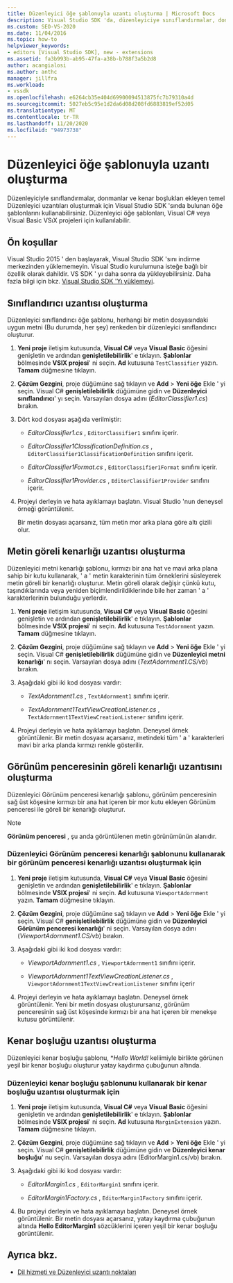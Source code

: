 ```yaml
---
title: Düzenleyici öğe şablonuyla uzantı oluşturma | Microsoft Docs
description: Visual Studio SDK 'da, düzenleyiciye sınıflandırmalar, donmanlar ve kenar boşlukları ekleyen temel Düzenleyici uzantıları oluşturmak için öğe şablonlarını nasıl kullanacağınızı öğrenin.
ms.custom: SEO-VS-2020
ms.date: 11/04/2016
ms.topic: how-to
helpviewer_keywords:
- editors [Visual Studio SDK], new - extensions
ms.assetid: fa3b993b-ab95-47fa-a38b-b788f3a5b2d8
author: acangialosi
ms.author: anthc
manager: jillfra
ms.workload:
- vssdk
ms.openlocfilehash: e6264cb35e404d69900094513875fc7b79310a4d
ms.sourcegitcommit: 5027eb5c95e1d2da6d08d208fd6883819ef52d05
ms.translationtype: MT
ms.contentlocale: tr-TR
ms.lasthandoff: 11/20/2020
ms.locfileid: "94973738"
---
```

# <a name="create-an-extension-with-an-editor-item-template"></a>Düzenleyici öğe şablonuyla uzantı oluşturma
Düzenleyiciyle sınıflandırmalar, donmanlar ve kenar boşlukları ekleyen temel Düzenleyici uzantıları oluşturmak için Visual Studio SDK 'sında bulunan öğe şablonlarını kullanabilirsiniz. Düzenleyici öğe şablonları, Visual C# veya Visual Basic VSıX projeleri için kullanılabilir.

## <a name="prerequisites"></a>Ön koşullar
 Visual Studio 2015 ' den başlayarak, Visual Studio SDK 'sını indirme merkezinden yüklememeyin. Visual Studio kurulumuna isteğe bağlı bir özellik olarak dahildir. VS SDK ' yı daha sonra da yükleyebilirsiniz. Daha fazla bilgi için bkz. [Visual Studio SDK 'Yı yüklemeyi](../extensibility/installing-the-visual-studio-sdk.md).

## <a name="create-a-classifier-extension"></a>Sınıflandırıcı uzantısı oluşturma
 Düzenleyici sınıflandırıcı öğe şablonu, herhangi bir metin dosyasındaki uygun metni (Bu durumda, her şey) renkeden bir düzenleyici sınıflandırıcı oluşturur.

1. **Yeni proje** iletişim kutusunda, **Visual C#** veya **Visual Basic** öğesini genişletin ve ardından **genişletilebilirlik**' e tıklayın. **Şablonlar** bölmesinde **VSIX projesi**' ni seçin. **Ad** kutusuna `TestClassifier` yazın. **Tamam** düğmesine tıklayın.

2. **Çözüm Gezgini**, proje düğümüne sağ tıklayın ve **Add**  >  **Yeni öğe** Ekle ' yi seçin. Visual C# **genişletilebilirlik** düğümüne gidin ve **Düzenleyici sınıflandırıcı**' yı seçin. Varsayılan dosya adını (*EditorClassifier1.cs*) bırakın.

3. Dört kod dosyası aşağıda verilmiştir:

    - *EditorClassifier1.cs* , `EditorClassifier1` sınıfını içerir.

    - *EditorClassifier1ClassificationDefinition.cs* , `EditorClassifier1ClassificationDefinition` sınıfını içerir.

    - *EditorClassifier1Format.cs* , `EditorClassifier1Format`  sınıfını içerir.

    - *EditorClassifier1Provider.cs* , `EditorClassifier1Provider` sınıfını içerir.

4. Projeyi derleyin ve hata ayıklamayı başlatın. Visual Studio 'nun deneysel örneği görüntülenir.

     Bir metin dosyası açarsanız, tüm metin mor arka plana göre altı çizili olur.

## <a name="create-a-text-relative-adornment-extension"></a>Metin göreli kenarlığı uzantısı oluşturma
 Düzenleyici metni kenarlığı şablonu, kırmızı bir ana hat ve mavi arka plana sahip bir kutu kullanarak, ' a ' metin karakterinin tüm örneklerini süsleyerek metin göreli bir kenarlığı oluşturur. Metin göreli olarak değişir çünkü kutu, taşındıklarında veya yeniden biçimlendirildiklerinde bile her zaman ' a ' karakterlerinin bulunduğu yerlerdir.

1. **Yeni proje** iletişim kutusunda, **Visual C#** veya **Visual Basic** öğesini genişletin ve ardından **genişletilebilirlik**' e tıklayın. **Şablonlar** bölmesinde **VSIX projesi**' ni seçin. **Ad** kutusuna `TestAdornment` yazın. **Tamam** düğmesine tıklayın.

2. **Çözüm Gezgini**, proje düğümüne sağ tıklayın ve **Add**  >  **Yeni öğe** Ekle ' yi seçin. Visual C# **genişletilebilirlik** düğümüne gidin ve **Düzenleyici metni kenarlığı**' nı seçin. Varsayılan dosya adını (*TextAdornment1.CS/vb*) bırakın.

3. Aşağıdaki gibi iki kod dosyası vardır:

    - *TextAdornment1.cs* , `TextAdornment1` sınıfını içerir.

    - *TextAdornment1TextViewCreationListener.cs* , `TextAdornment1TextViewCreationListener` sınıfını içerir.

4. Projeyi derleyin ve hata ayıklamayı başlatın. Deneysel örnek görüntülenir. Bir metin dosyası açarsanız, metindeki tüm ' a ' karakterleri mavi bir arka planda kırmızı renkle gösterilir.

## <a name="create-a-viewport-relative-adornment-extension"></a>Görünüm penceresinin göreli kenarlığı uzantısını oluşturma
 Düzenleyici Görünüm penceresi kenarlığı şablonu, görünüm penceresinin sağ üst köşesine kırmızı bir ana hat içeren bir mor kutu ekleyen Görünüm penceresi ile göreli bir kenarlığı oluşturur.

> [!NOTE]
> **Görünüm penceresi** , şu anda görüntülenen metin görünümünün alanıdır.

### <a name="to-create-a-viewport-adornment-extension-by-using-the-editor-viewport-adornment-template"></a>Düzenleyici Görünüm penceresi kenarlığı şablonunu kullanarak bir görünüm penceresi kenarlığı uzantısı oluşturmak için

1. **Yeni proje** iletişim kutusunda, **Visual C#** veya **Visual Basic** öğesini genişletin ve ardından **genişletilebilirlik**' e tıklayın. **Şablonlar** bölmesinde **VSIX projesi**' ni seçin. **Ad** kutusuna `ViewportAdornment` yazın. **Tamam** düğmesine tıklayın.

2. **Çözüm Gezgini**, proje düğümüne sağ tıklayın ve **Add**  >  **Yeni öğe** Ekle ' yi seçin. Visual C# **genişletilebilirlik** düğümüne gidin ve **Düzenleyici Görünüm penceresi kenarlığı**' ni seçin. Varsayılan dosya adını (*ViewportAdornment1.CS/vb*) bırakın.

3. Aşağıdaki gibi iki kod dosyası vardır:

    - *ViewportAdornment1.cs* , `ViewportAdornment1` sınıfını içerir.

    - *ViewportAdornment1TextViewCreationListener.cs* , `ViewportAdornment1TextViewCreationListener` sınıfını içerir

4. Projeyi derleyin ve hata ayıklamayı başlatın. Deneysel örnek görüntülenir. Yeni bir metin dosyası oluşturursanız, görünüm penceresinin sağ üst köşesinde kırmızı bir ana hat içeren bir menekşe kutusu görüntülenir.

## <a name="create-a-margin-extension"></a>Kenar boşluğu uzantısı oluşturma
 Düzenleyici kenar boşluğu şablonu, **Hello World!* keliimiyle birlikte görünen yeşil bir kenar boşluğu oluşturur yatay kaydırma çubuğunun altında.

### <a name="to-create-a-margin-extension-by-using-the-editor-margin-template"></a>Düzenleyici kenar boşluğu şablonunu kullanarak bir kenar boşluğu uzantısı oluşturmak için

1. **Yeni proje** iletişim kutusunda, **Visual C#** veya **Visual Basic** öğesini genişletin ve ardından **genişletilebilirlik**' e tıklayın. **Şablonlar** bölmesinde **VSIX projesi**' ni seçin. **Ad** kutusuna `MarginExtension` yazın. **Tamam** düğmesine tıklayın.

2. **Çözüm Gezgini**, proje düğümüne sağ tıklayın ve **Add**  >  **Yeni öğe** Ekle ' yi seçin. Visual C# **genişletilebilirlik** düğümüne gidin ve **Düzenleyici kenar boşluğu**' nu seçin. Varsayılan dosya adını (EditorMargin1.cs/vb) bırakın.

3. Aşağıdaki gibi iki kod dosyası vardır:

    - *EditorMargin1.cs* , `EditorMargin1` sınıfını içerir.

    - *EditorMargin1Factory.cs* , `EditorMargin1Factory` sınıfını içerir.

4. Bu projeyi derleyin ve hata ayıklamayı başlatın. Deneysel örnek görüntülenir. Bir metin dosyası açarsanız, yatay kaydırma çubuğunun altında **Hello EditorMargin1** sözcüklerini içeren yeşil bir kenar boşluğu görüntülenir.

## <a name="see-also"></a>Ayrıca bkz.
- [Dil hizmeti ve Düzenleyici uzantı noktaları](../extensibility/language-service-and-editor-extension-points.md)
